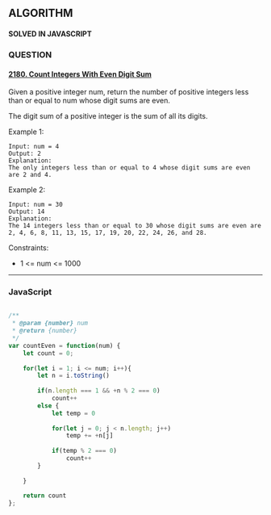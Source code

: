 ## ALGORITHM

#### SOLVED IN JAVASCRIPT
### QUESTION

#### [2180. Count Integers With Even Digit Sum](https://leetcode.com/problems/count-integers-with-even-digit-sum/)

Given a positive integer num, return the number of positive integers less than or equal to num whose digit sums are even.

The digit sum of a positive integer is the sum of all its digits.

Example 1:

```
Input: num = 4
Output: 2
Explanation:
The only integers less than or equal to 4 whose digit sums are even are 2 and 4.    
```

Example 2:

```
Input: num = 30
Output: 14
Explanation:
The 14 integers less than or equal to 30 whose digit sums are even are
2, 4, 6, 8, 11, 13, 15, 17, 19, 20, 22, 24, 26, and 28.
```

Constraints:

* 1 <= num <= 1000


-----

### JavaScript

```js

/**
 * @param {number} num
 * @return {number}
 */
var countEven = function(num) {
    let count = 0;
    
    for(let i = 1; i <= num; i++){
        let n = i.toString()
        
        if(n.length === 1 && +n % 2 === 0)
            count++
        else {
            let temp = 0
            
            for(let j = 0; j < n.length; j++)
                temp += +n[j]
            
            if(temp % 2 === 0)
                count++
        }
            
    }
    
    return count
};

```
